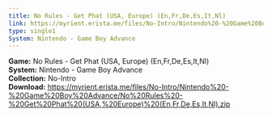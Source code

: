 ```yaml
---
title: No Rules - Get Phat (USA, Europe) (En,Fr,De,Es,It,Nl)
link: https://myrient.erista.me/files/No-Intro/Nintendo%20-%20Game%20Boy%20Advance/No%20Rules%20-%20Get%20Phat%20(USA,%20Europe)%20(En,Fr,De,Es,It,Nl).zip
type: single1
System: Nintendo - Game Boy Advance
---
```

<b>Game:</b> No Rules - Get Phat (USA, Europe) (En,Fr,De,Es,It,Nl)<br>
<b>System:</b> Nintendo - Game Boy Advance<br>
<b>Collection:</b> No-Intro<br>
<b>Download:</b> https://myrient.erista.me/files/No-Intro/Nintendo%20-%20Game%20Boy%20Advance/No%20Rules%20-%20Get%20Phat%20(USA,%20Europe)%20(En,Fr,De,Es,It,Nl).zip
